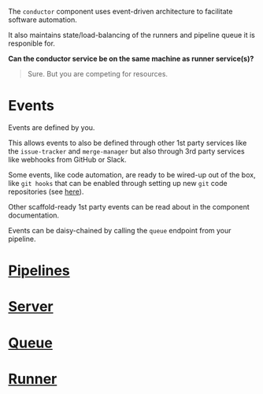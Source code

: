 The `conductor` component uses event-driven architecture to facilitate software automation.

It also maintains state/load-balancing of the runners and pipeline queue it is responible for.

**Can the conductor service be on the same machine as runner service(s)?**

>  Sure. But you are competing for resources.

# Events

Events are defined by you.

This allows events to also be defined through other 1st party services like the `issue-tracker` and `merge-manager` but also through 3rd party services like webhooks from GitHub or Slack.

Some events, like code automation, are ready to be wired-up out of the box, like `git hooks` that can be enabled through setting up new `git` code repositories (see [here](../code-repository/git)).

Other scaffold-ready 1st party events can be read about in the component documentation.

Events can be daisy-chained by calling the `queue` endpoint from your pipeline.

# [Pipelines](docs/pipeline)

# [Server](docs/server)

# [Queue](docs/queue)

# [Runner](docs/runner)
